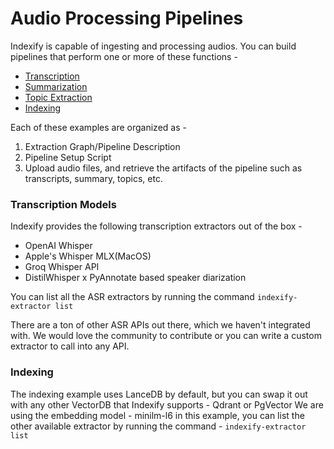 # Audio Processing Pipelines

Indexify is capable of ingesting and processing audios. You can build pipelines that perform one or more of these functions - 

- [Transcription](transcription)
- [Summarization](summarization)
- [Topic Extraction](topic_extraction)
- [Indexing](chunking_and_indexing)

Each of these examples are organized as - 
1. Extraction Graph/Pipeline Description
2. Pipeline Setup Script
3. Upload audio files, and retrieve the artifacts of the pipeline such as transcripts, summary, topics, etc.


### Transcription Models 
Indexify provides the following transcription extractors out of the box - 

- OpenAI Whisper
- Apple's Whisper MLX(MacOS)
- Groq Whisper API
- DistilWhisper x PyAnnotate based speaker diarization

You can list all the ASR extractors by running the command `indexify-extractor list`

There are a ton of other ASR APIs out there, which we haven't integrated with. We would love the community to contribute or you can write a custom extractor to call into any API.

### Indexing 
The indexing example uses LanceDB by default, but you can swap it out with any other VectorDB that Indexify supports - Qdrant or PgVector
We are using the embedding model - minilm-l6 in this example, you can list the other available extractor by running the command - `indexify-extractor list`

